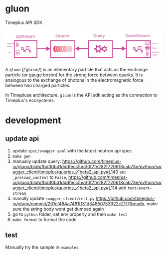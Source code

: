 # gluon

Timeplus API SDK

![Timeplus SDK](sdk.png)

A `gluon` (/ˈɡluːɒn/) is an elementary particle that acts as the exchange particle (or gauge boson) for the strong force between quarks. It is analogous to the exchange of photons in the electromagnetic force between two charged particles.

In Timepluse architecture, `gluon` is the API sdk acting as the connection to Timeplus's ecosystems.

# development

## update api

1. update `spec/swagger.yaml` with the latest neutron api spec
2. `make gen`
3. manually update query: https://github.com/timeplus-io/gluon/blob/fbd30bd1dddfecc5ea10f7fe282f720618cab73e/python/swagger_client/timeplus/queries_v1beta2_api.py#L140 set `_preload_content` to `False`, https://github.com/timeplus-io/gluon/blob/fbd30bd1dddfecc5ea10f7fe282f720618cab73e/python/swagger_client/timeplus/queries_v1beta2_api.py#L114 add `text/event-stream`
4. manully update `swagger_client/rest.py` https://github.com/timeplus-io/gluon/commit/201cf464a7461ff31d34850753922c21f7fbeadb, make sure the string body wont get dumped again
5. go to `python` folder, set env properly and then `make test`
6. `make format` to format the code

## test

Manually try the sample in `examples`
